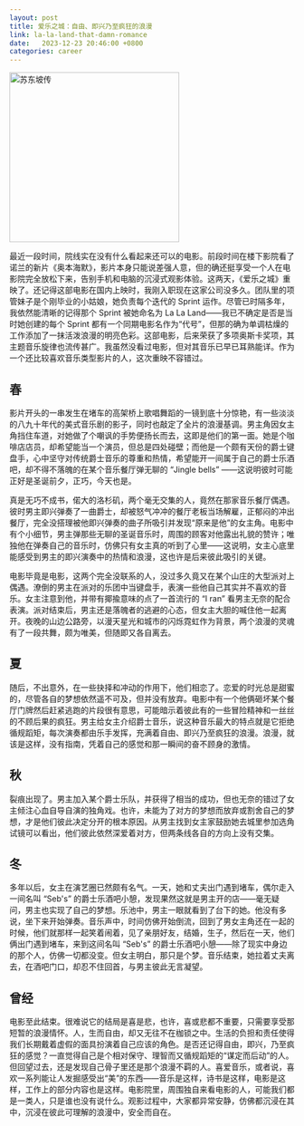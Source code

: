 ```yaml
---
layout: post
title: 爱乐之城：自由、即兴乃至疯狂的浪漫
link: la-la-land-that-damn-romance
date:   2023-12-23 20:46:00 +0800
categories: career
---
```


<img src="https://img3.doubanio.com/view/photo/l/public/p2430004473.webp" width="300" alt="苏东坡传" referrerpolicy="no-referrer"/>

最近一段时间，院线实在没有什么看起来还可以的电影。前段时间在楼下影院看了诺兰的新片《奥本海默》，影片本身只能说差强人意，但的确还挺享受一个人在电影院完全放松下来，告别手机和电脑的沉浸式观影体验。这两天，《爱乐之城》重映了。还记得这部电影在国内上映时，我刚入职现在这家公司没多久。团队里的项管妹子是个刚毕业的小姑娘，她负责每个迭代的 Sprint 运作。尽管已时隔多年，我依然能清晰的记得那个 Sprint 被她命名为 La La Land——我已不确定是否是当时她创建的每个 Sprint 都有一个同期电影名作为“代号”，但那的确为单调枯燥的工作添加了一抹活泼浪漫的明亮色彩。这部电影，后来荣获了多项奥斯卡奖项，其主题音乐旋律也流传甚广。我虽然没看过电影，但对其音乐已早已耳熟能详。作为一个还比较喜欢音乐类型影片的人，这次重映不容错过。

## 春

影片开头的一串发生在堵车的高架桥上歌唱舞蹈的一镜到底十分惊艳，有一些淡淡的八九十年代的美式音乐剧的影子，同时也敲定了全片的浪漫基调。男主角因女主角挡住车道，对她做了个嘲讽的手势便扬长而去，这即是他们的第一面。她是个咖啡店店员，却希望能当一个演员，但总是四处碰壁；而他是一个颇有天份的爵士键盘手，心中坚守对传统爵士音乐的尊重和热情，希望能开一间属于自己的爵士乐酒吧，却不得不落魄的在某个音乐餐厅弹无聊的 “Jingle bells” ——这说明彼时可能正好是圣诞前夕，正巧，今天也是。

真是无巧不成书，偌大的洛杉矶，两个毫无交集的人，竟然在那家音乐餐厅偶遇。彼时男主即兴弹奏了一曲爵士，却被怒气冲冲的餐厅老板当场解雇，正郁闷的冲出餐厅，完全没搭理被他即兴弹奏的曲子所吸引并发现“原来是他”的女主角。电影中有个小细节，男主弹那些无聊的圣诞音乐时，周围的顾客对他露出礼貌的赞许；唯独他在弹奏自己的音乐时，仿佛只有女主真的听到了心里——这说明，女主心底里能感受到男主的即兴演奏中的热情和浪漫，这也许是后来彼此吸引的关键。

电影毕竟是电影，这两个完全没联系的人，没过多久竟又在某个山庄的大型派对上偶遇。潦倒的男主在派对的乐团中当键盘手，表演一些他自己其实并不喜欢的音乐。女主注意到他，并带有揶揄意味的点了一首流行的 “I ran” 看男主无奈的配合表演。派对结束后，男主还是落魄者的逃避的心态，但女主大胆的喊住他一起离开。夜晚的山边公路旁，以漫天星光和城市的闪烁霓虹作为背景，两个浪漫的灵魂有了一段共舞，颇为唯美，但随即又各自离去。

## 夏

随后，不出意外，在一些抉择和冲动的作用下，他们相恋了。恋爱的时光总是甜蜜的，尽管各自的梦想依然遥不可及，但并没有放弃。电影中有一个他俩砸坏某个餐厅门牌然后赶紧逃跑的片段很有意思，可能暗示着彼此有的一些冒险精神和一丝丝的不顾后果的疯狂。男主给女主介绍爵士音乐，说这种音乐最大的特点就是它拒绝循规蹈矩，每次演奏都由乐手发挥，充满着自由、即兴乃至疯狂的浪漫。浪漫，就该是这样，没有指南，凭着自己的感觉和那一瞬间的奋不顾身的激情。

## 秋

裂痕出现了。男主加入某个爵士乐队，并获得了相当的成功，但也无奈的错过了女主倾注心血自导自演的独角戏。也许，未能为了对方的梦想而放弃或割舍自己的梦想，才是他们彼此决定分开的根本原因。从男主找到女主家鼓励她去城里参加选角试镜可以看出，他们彼此依然深爱着对方，但两条线各自的方向上没有交集。

## 冬

多年以后，女主在演艺圈已然颇有名气。一天，她和丈夫出门遇到堵车，偶尔走入一间名叫 “Seb's” 的爵士乐酒吧小憩，发现果然这就是男主开的店——毫无疑问，男主也实现了自己的梦想。乐池中，男主一眼就看到了台下的她。他没有多说，坐下来开始弹奏。音乐声中，时间仿佛开始倒流，回到了男女主角还在一起的时候，他们就那样一起笑着闹着，见了亲朋好友，结婚，生子，然后在一天，他们俩出门遇到堵车，来到这间名叫 “Seb's” 的爵士乐酒吧小憩——除了现实中身边的那个人，仿佛一切都没变。但女主明白，那只是个梦。音乐结束，她拉着丈夫离去，在酒吧门口，却忍不住回首，与男主彼此无言凝望。

## 曾经

电影至此结束。很难说它的结局是喜是悲，也许，喜或悲都不重要，只需要享受那短暂的浪漫情怀。人，生而自由，却又无往不在枷锁之中。生活的负担和责任使得我们长期戴着虚假的面具扮演着自己应该的角色。是否还记得自由，即兴，乃至疯狂的感觉？一直觉得自己是个相对保守、理智而又循规蹈矩的“谋定而后动”的人。但回望过去，还是发现自己骨子里还是那个浪漫不羁的人。喜爱音乐，或者说，喜欢一系列能让人发掘感受出“美”的东西——音乐是这样，诗书是这样，电影是这样，工作上的部分内容也是这样。电影院里，周围独自来看电影的人，可能我们都是一类人，只是谁也没有说什么。观影过程中，大家都异常安静，仿佛都沉浸在其中，沉浸在彼此可理解的浪漫中，安全而自在。
